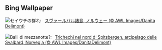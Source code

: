 ## Bing Wallpaper
![](https://www.bing.com/th?id=OHR.WalrusNorway_JA-JP3040663299_UHD.jpg&w=1000)セイウチの群れ:&nbsp;&ensp;[スヴァールバル諸島, ノルウェー (© AWL Images/Danita Delimont)](https://www.bing.com/th?id=OHR.WalrusNorway_JA-JP3040663299_UHD.jpg)
<br><br/>
![](https://www.bing.com/th?id=OHR.WalrusNorway_IT-IT2593695501_UHD.jpg&w=1000)Balli di mezzanotte?:&nbsp;&ensp;[Trichechi nel nord di Spitsbergen, arcipelago delle Svalbard, Norvegia (© AWL Images/DanitaDelimont)](https://www.bing.com/th?id=OHR.WalrusNorway_IT-IT2593695501_UHD.jpg)
<br><br/>
